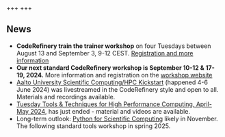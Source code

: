 +++
+++

## News

- **CodeRefinery train the trainer workshop** on four Tuesdays between
  August 13 and September 3, 9-12 CEST.
  [Registration and more information](https://coderefinery.github.io/train-the-trainer/)  
- **Our next standard CodeRefinery workshop is September 10-12 & 17-19,
  2024.** More information and registration on the [workshop website](https://coderefinery.github.io/2024-09-10-workshop/)
- [Aalto University Scientific Computing/HPC
  Kickstart](https://scicomp.aalto.fi/training/scip/kickstart-2024/)
  (happened 4-6 June 2024) was livestreamed in the CodeRefinery style and open to
  all. Materials and recordings available.
- [Tuesday Tools & Techniques for High Performance Computing,
  April-May
  2024](https://scicomp.aalto.fi/training/scip/ttt4hpc-2024/), has just
  ended - material and videos are available.
- Long-term outlook: [Python for Scientific Computing](https://aaltoscicomp.github.io/python-for-scicomp/) likely in
  November.  The following standard tools workshop in spring 2025.
